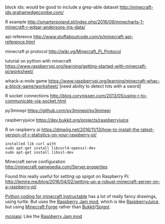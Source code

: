 block ids: would be good to include a grep-able dataset
http://minecraft-ids.grahamedgecombe.com/

R example
http://smarterpoland.pl/index.php/2016/09/minecharts-1-minecraft-r-edgar-andersons-iris-data/

api reference
http://www.stuffaboutcode.com/p/minecraft-api-reference.html

minecraft pi protocol
http://wiki.vg/Minecraft_Pi_Protocol

tutorial on python with minecraft
https://www.raspberrypi.org/learning/getting-started-with-minecraft-pi/worksheet/

whack-a-mole game
https://www.raspberrypi.org/learning/minecraft-whac-a-block-game/worksheet/
[need ability to detect hits with a sword]

R socket connections
http://blog.corynissen.com/2013/05/using-r-to-communicate-via-socket.html

py3minepi https://github.com/py3minepi/py3minepi

raspberryjuice https://dev.bukkit.org/projects/raspberryjuice

R on raspberry pi
https://dmwiig.net/2016/11/13/how-to-install-the-latest-version-of-r-statistics-on-your-raspberry-pi/

    installed lib curl with
    sudo apt-get install libcurl4-openssl-dev
    sudo apt-get install libssl-dev

Minecraft serve configuration
http://minecraft.gamepedia.com/Server.properties

Found this really useful for setting up spigot on Raspberry Pi:
http://lemire.me/blog/2016/04/02/setting-up-a-robust-minecraft-server-on-a-raspberry-pi/

[Python coding for minecraft instructable](http://www.instructables.com/id/Python-coding-for-Minecraft/)
has a lot of really fancy drawings, using turtle. But uses the
[Raspberry Jam mod](https://github.com/arpruss/raspberryjammod), which
is like [RaspberryJuice](https://dev.bukkit.org/projects/raspberryjuice), but
using [Minecraft Forge](https://mcforge.readthedocs.io/en/latest/)
rather than [Bukkit](https://dev.bukkit.org/)/[Spigot](https://www.spigotmc.org).

[mcpiapi](https://github.com/kbsriram/mcpiapi): Like the
[Raspberry Jam mod](https://github.com/arpruss/raspberryjammod)
